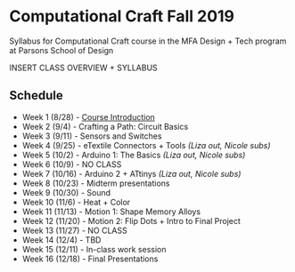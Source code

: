 # Computational Craft Fall 2019
Syllabus for Computational Craft course in the MFA Design + Tech program at Parsons School of Design

INSERT CLASS OVERVIEW + SYLLABUS

## Schedule
- Week 1 (8/28) - [Course Introduction](https://github.com/lizastark/computational-craft-2019/blob/master/weeks/week1.md)
- Week 2 (9/4) - Crafting a Path: Circuit Basics
- Week 3 (9/11) - Sensors and Switches
- Week 4 (9/25) - eTextile Connectors + Tools *(Liza out, Nicole subs)*
- Week 5 (10/2) - Arduino 1: The Basics *(Liza out, Nicole subs)*
- Week 6 (10/9) - NO CLASS
- Week 7 (10/16) - Arduino 2 + ATtinys *(Liza out, Nicole subs)*
- Week 8 (10/23) - Midterm presentations
- Week 9 (10/30) - Sound
- Week 10 (11/6) - Heat + Color
- Week 11 (11/13) - Motion 1: Shape Memory Alloys
- Week 12 (11/20) - Motion 2: Flip Dots + Intro to Final Project
- Week 13 (11/27) - NO CLASS
- Week 14 (12/4) - TBD
- Week 15 (12/11) - In-class work session
- Week 16 (12/18) - Final Presentations


